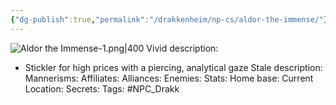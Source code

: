 ```yaml
---
{"dg-publish":true,"permalink":"/drakkenheim/np-cs/aldor-the-immense/"}
---
```


![Aldor the Immense-1.png|400](/img/user/Attachments/Aldor%20the%20Immense-1.png)
Vivid description: 
- Stickler for high prices with a piercing, analytical gaze
Stale description: 
Mannerisms: 
Affiliates: 
Alliances: 
Enemies: 
Stats: 
Home base: 
Current Location: 
Secrets: 
Tags: #NPC_Drakk 